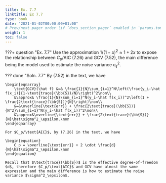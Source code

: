 ```yaml
---
title: Ex. 7.7
linktitle: Ex 7.7
type: book
date: "2021-01-02T00:00:00+01:00"
# Prev/next pager order (if `docs_section_pager` enabled in `params.toml`)
weight: 1
toc: false
---
```


???+ question "Ex. 7.7"
    Use the approximation $1/(1-x)^2 \approx 1 + 2x$ to expose the relationship between $C_p/\text{AIC}$ (7.26) and GCV (7.52), the main difference being the model used to estimate the noise variance $\sigma_\epsilon^2$.

??? done "Soln. 7.7"
    By (7.52) in the text, we have
	
    \begin{eqnarray}
		\text{GCV}(\hat f) &=& \frac{1}{N}\sum_{i=1}^N\left(\frac{y_i-\hat f(x_i)}{1-\text{trace}(\bb{S})/N}\right)^2\non\\
		&\approx& \frac{1}{N}\sum_{i=1}^N(y_i-\hat f(x_i))^2\left(1 + \frac{2\text{trace}(\bb{S})}{N}\right)\non\\
		&=&\overline{\text{err}} + \frac{2\text{trace}(\bb{S})}{N^2}\sum_{i=1}^N(y_i-\hat f(x_i))^2\non\\
		&\approx&\overline{\text{err}} + \frac{2\text{trace}(\bb{S})}{N}\hat\sigma^2_\epsilon.\non
	\end{eqnarray}

	For $C_p/\text{AIC}$, by (7.26) in the text, we have
	
    \begin{equation}
		C_p = \overline{\text{err}} + 2 \cdot \frac{d}{N}\hat\sigma^2_\epsilon.\non
	\end{equation}
	
    Recall that $\text{trace}(\bb{S})$ is the effective degree-of-freedom $d$, therefore $C_p/\text{AIC}$ and GCV have almost the same expression and the main difference is how to estimate the noise variance $\sigma^2_\epsilon$.